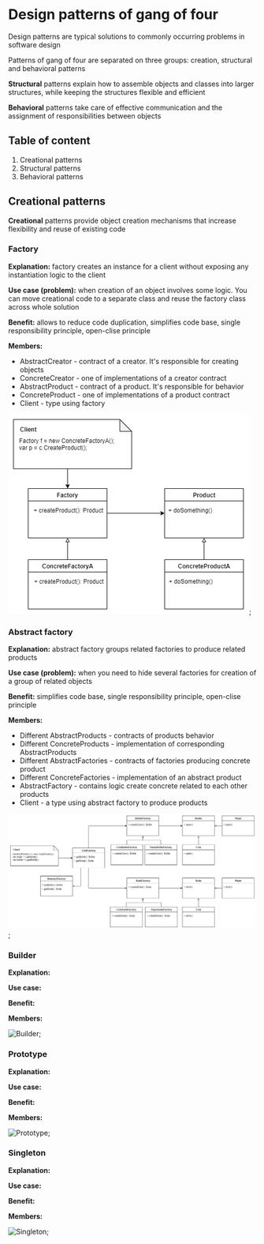 # Design patterns of gang of four

Design patterns are typical solutions to commonly occurring problems in software design

Patterns of gang of four are separated on three groups: creation, structural and behavioral patterns

**Structural** patterns explain how to assemble objects and classes into larger structures, while keeping the structures flexible and efficient

**Behavioral** patterns take care of effective communication and the assignment of responsibilities between objects

## Table of content

1. Creational patterns
1. Structural patterns
1. Behavioral patterns

## Creational patterns

**Creational** patterns provide object creation mechanisms that increase flexibility and reuse of existing code

### Factory

**Explanation:** factory creates an instance for a client without exposing any instantiation logic to the client

**Use case (problem):** when creation of an object involves some logic. You can move creational code to a separate class and reuse the factory class across whole solution

**Benefit:** allows to reduce code duplication, simplifies code base, single responsibility principle, open-clise principle

**Members:**
- AbstractCreator - contract of a creator. It's responsible for creating objects
- ConcreteCreator - one of implementations of a creator contract
- AbstractProduct - contract of a product. It's responsible for behavior
- ConcreteProduct - one of implementations of a product contract
- Client - type using factory

![Factory](./images/factory.png);

### Abstract factory

**Explanation:** abstract factory groups related factories to produce related products

**Use case (problem):** when you need to hide several factories for creation of a group of related objects

**Benefit:** simplifies code base, single responsibility principle, open-clise principle

**Members:**
- Different AbstractProducts - contracts of products behavior
- Different ConcreteProducts - implementation of corresponding AbstractProducts
- Different AbstractFactories - contracts of factories producing concrete product
- Different ConcreteFactories - implementation of an abstract product
- AbstractFactory - contains logic create concrete related to each other products
- Client - a type using abstract factory to produce products

![Abstract factory](./images/abstract-factory.png);

### Builder

**Explanation:**

**Use case:**

**Benefit:**

**Members:**

![Builder](./images/);

### Prototype

**Explanation:**

**Use case:**

**Benefit:**

**Members:**

![Prototype](./images/);

### Singleton

**Explanation:**

**Use case:**

**Benefit:**

**Members:**

![Singleton](./images/);

